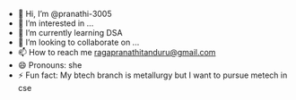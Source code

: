 - 👋 Hi, I’m @pranathi-3005
- 👀 I’m interested in ...
- 🌱 I’m currently learning DSA
- 💞️ I’m looking to collaborate on ...
- 📫 How to reach me ragapranathitanduru@gmail.com
- 😄 Pronouns: she
- ⚡ Fun fact: My btech branch is metallurgy but I want to pursue metech in cse

<!---
pranathi-3005/pranathi-3005 is a ✨ special ✨ repository because its `README.md` (this file) appears on your GitHub profile.
You can click the Preview link to take a look at your changes.
--->
